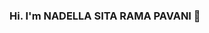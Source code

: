 ### Hi. I'm NADELLA SITA RAMA PAVANI 👋 

<!--
**PAVANINADELLA/PAVANINADELLA** is a ✨ _special_ ✨ repository because its `README.md` (this file) appears on your GitHub profile.

Here are some ideas to get you started:

### -  🔭 I’m a Mechanical Engineer, love to work and learn new things. 
### -  🌱 I’m currently learning Data Science.
### -  👯 I am currently sharing a bit of my knowledge to the world through my blogs and its open source communities.
### -  📫 How to reach me: 
         ## LinkedIn: https://www.linkedin.com/in/nadella-sita-rama-pavani-738528b1/
-->
